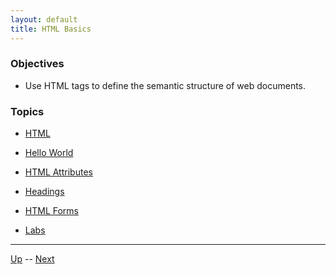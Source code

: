 ```yaml
---
layout: default
title: HTML Basics
---
```


### Objectives

* Use HTML tags to define the semantic structure of web documents.

### Topics

*  [HTML](htmlBasics.md) 

*  [Hello World](htmlHelloWorld.md) 

*  [HTML Attributes](htmlAttributes.md) 

*  [Headings](htmlGlossary.md) 

*  [HTML Forms](htmlForms.md) 

*  [Labs](labs.md) 

<hr>

[Up](../README.md) -- [Next](htmlBasics.md)
